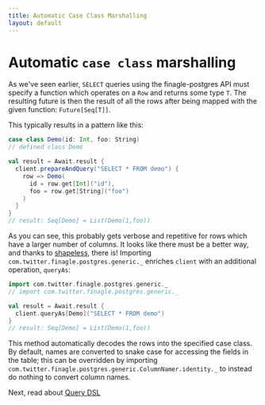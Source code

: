 ```yaml
---
title: Automatic Case Class Marshalling
layout: default
---
```


# Automatic `case class` marshalling

As we've seen earlier, `SELECT` queries using the finagle-postgres API must specify a function which operates on a `Row`
and returns some type `T`. The resulting future is then the result of all the rows after being mapped with the given
function: `Future[Seq[T]]`.

This typically results in a pattern like this:




```scala
case class Demo(id: Int, foo: String)
// defined class Demo

val result = Await.result {
  client.prepareAndQuery("SELECT * FROM demo") {
    row => Demo(
      id = row.get[Int]("id"),
      foo = row.get[String]("foo")
    )
  }
}
// result: Seq[Demo] = List(Demo(1,foo))
```

As you can see, this probably gets verbose and repetitive for rows which have a larger number of columns. It looks like
there must be a better way, and thanks to [shapeless](https://github.com/milessabin/shapeless), there is! Importing
`com.twitter.finagle.postgres.generic._` enriches `client` with an additional operation, `queryAs`:

```scala
import com.twitter.finagle.postgres.generic._
// import com.twitter.finagle.postgres.generic._

val result = Await.result {
  client.queryAs[Demo]("SELECT * FROM demo")
}
// result: Seq[Demo] = List(Demo(1,foo))
```

This method automatically decodes the rows into the specified case class. By default, names are converted to snake case
for accessing the fields in the table; this can be overridden by importing `com.twitter.finagle.postgres.generic.ColumnNamer.identity._`
to instead do nothing to convert column names.

Next, read about [Query DSL](06-query-dsl.html)



